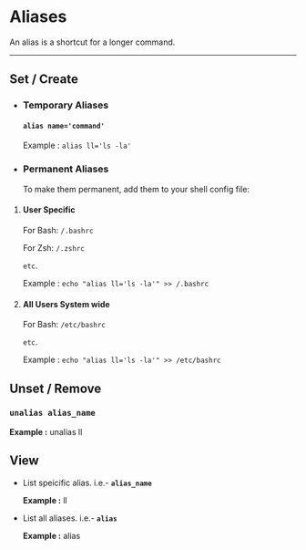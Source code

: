 # Aliases

An alias is a shortcut for a longer command.

---

## Set / Create

- ### Temporary Aliases

  #### **`alias name='command'`**

  Example : `alias ll='ls -la'`

- ### Permanent Aliases

  To make them permanent, add them to your shell config file:

1. #### User Specific

   For Bash: `/.bashrc`

   For Zsh: `/.zshrc`

   `etc`.

   Example : `echo "alias ll='ls -la'" >> /.bashrc`

2. #### All Users System wide

   For Bash: `/etc/bashrc`

   `etc`.

   Example : `echo "alias ll='ls -la'" >> /etc/bashrc`

## Unset / Remove

### **`unalias alias_name`**

**Example :** unalias ll

## View

- List speicific alias. i.e.- **`alias_name`**

  **Example :** ll

- List all aliases. i.e.- **`alias`**

  **Example :** alias
